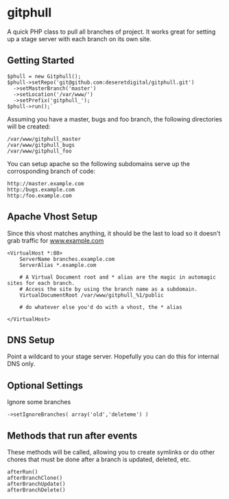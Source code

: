gitphull
========

A quick PHP class to pull all branches of project. It works great for setting up a stage server with each branch on its own site.

Getting Started
--------

    $phull = new Gitphull();
    $phull->setRepo('git@github.com:deseretdigital/gitphull.git')
      ->setMasterBranch('master')
      ->setLocation('/var/www/')
      ->setPrefix('gitphull_');
    $phull->run();`

Assuming you have a master, bugs and foo branch, the following directories will be created:

    /var/www/gitphull_master
    /var/www/gitphull_bugs
    /var/www/gitphull_foo

You can setup apache so the following subdomains serve up the corrosponding branch of code:

    http://master.example.com
    http:/bugs.example.com
    http:/foo.example.com


Apache Vhost Setup
--------

Since this vhost matches anything, it should be the last to load so it doesn't grab traffic for www.example.com

    <VirtualHost *:80>
        ServerName branches.example.com
        ServerAlias *.example.com	

	    # A Virtual Document root and * alias are the magic in automagic sites for each branch.
	    # Access the site by using the branch name as a subdomain.
        VirtualDocumentRoot /var/www/gitphull_%1/public

	    # do whatever else you'd do with a vhost, the * alias

    </VirtualHost>


DNS Setup
--------
Point a wildcard to your stage server. Hopefully you can do this for internal DNS only.

Optional Settings
--------

Ignore some branches

`->setIgnoreBranches( array('old','deleteme') )`

Methods that run after events
--------

These methods will be called, allowing you to create symlinks or do other chores that must be done after a branch is updated, deleted, etc.

    afterRun()
    afterBranchClone()
    afterBranchUpdate()
    afterBranchDelete()


